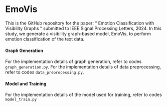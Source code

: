 # EmoVis

This is the GitHub repository for the paper: “ Emotion Classification with Visibility Graphs ” submitted to IEEE Signal Processing Letters, 2024. In this study, we generate a visibility graph-based model, EmoVis, to perform emotion classification of the text data.

#### Graph Generation ####
For the implementation details of graph generation, refer to codes `graph_generation.py`. For the implementation details of data preprocessing, refer to codes `data_preprocessing.py`.

#### Model and Training ####
For the implementation details of the model used for training, refer to codes `model_train.py`
